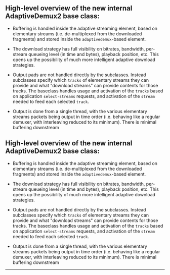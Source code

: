 
## High-level overview of the new internal AdaptiveDemux2 base class:

* Buffering is handled inside the adaptive streaming element, based on
  elementary streams (i.e. de-multiplexed from the downloaded fragments) and
  stored inside the `adaptivedemux`-based element.

* The download strategy has full visibility on bitrates, bandwidth, per-stream
  queueing level (in time and bytes), playback position, etc. This opens up the
  possibility of much more intelligent adaptive download strategies.

* Output pads are not handled directly by the subclasses. Instead subclasses
  specify which `tracks` of elementary streams they can provide and what
  "download streams" can provide contents for those tracks. The baseclass
  handles usage and activation of the `tracks` based on application
  `select-streams` requests, and activation of the `stream` needed to feed each
  selected `track`.

* Output is done from a single thread, with the various elementary streams
  packets being output in time order (i.e. behaving like a regular demuxer, with
  interleaving reduced to its minimum). There is minimal buffering downstream

## High-level overview of the new internal AdaptiveDemux2 base class:

* Buffering is handled inside the adaptive streaming element, based on
  elementary streams (i.e. de-multiplexed from the downloaded fragments) and
  stored inside the `adaptivedemux`-based element.

* The download strategy has full visibility on bitrates, bandwidth, per-stream
  queueing level (in time and bytes), playback position, etc. This opens up the
  possibility of much more intelligent adaptive download strategies.

* Output pads are not handled directly by the subclasses. Instead subclasses
  specify which `tracks` of elementary streams they can provide and what
  "download streams" can provide contents for those tracks. The baseclass
  handles usage and activation of the `tracks` based on application
  `select-streams` requests, and activation of the `stream` needed to feed each
  selected `track`.

* Output is done from a single thread, with the various elementary streams
  packets being output in time order (i.e. behaving like a regular demuxer, with
  interleaving reduced to its minimum). There is minimal buffering downstream

---

